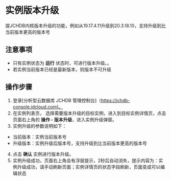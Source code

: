 # 实例版本升级
提JCHDB内核版本升级的功能，例如从19.17.4.11升级到20.3.18.10，支持升级到比当前版本更高的版本号
## 注意事项
* 只有实例状态为 **运行** 状态时，可进行版本升级。。
* 若实例当前版本已经是最新版本，则版本不可升级

## 操作步骤
1. 登录[分析型云数据库 JCHDB 管理控制台]（https://jchdb-console.jdcloud.com]。
2. 在实例列表页， 选择需要版本升级的目标实例，进入到目标实例详情页，点击页面右上角的 **操作 - 版本升级**，进入实例升级弹窗。
3. 实例升级的参数说明如下：
- 当前版本：实例当前版本号
- 升级版本：实例升级后版本号，支持升级到比当前版本更高的版本号
4. 点击 **确认** 实例进行版本升级。
5. 实例升级成功，页面右上角会有浮层提示，2秒后自动消失，提示内容为：实例升级成功，请手动刷新页面；实例详情页的状态字段刷新，页面变成可以编辑状态
